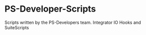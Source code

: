 # PS-Developer-Scripts
Scripts written by the PS-Developers team. Integrator IO Hooks and SuiteScripts
